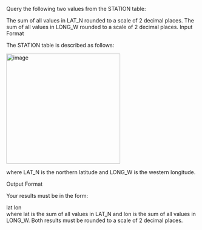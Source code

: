 Query the following two values from the STATION table:

The sum of all values in LAT_N rounded to a scale of 2 decimal places.
The sum of all values in LONG_W rounded to a scale of 2 decimal places.
Input Format

The STATION table is described as follows:

<img width="300" height="290" alt="image" src="https://github.com/user-attachments/assets/462a117f-32e8-4063-adff-22981e37285d" />


where LAT_N is the northern latitude and LONG_W is the western longitude.

Output Format

Your results must be in the form:<br>

lat lon<br>
where lat is the sum of all values in LAT_N and lon is the sum of all values in LONG_W. Both results must be rounded to a scale of 2 decimal places.

